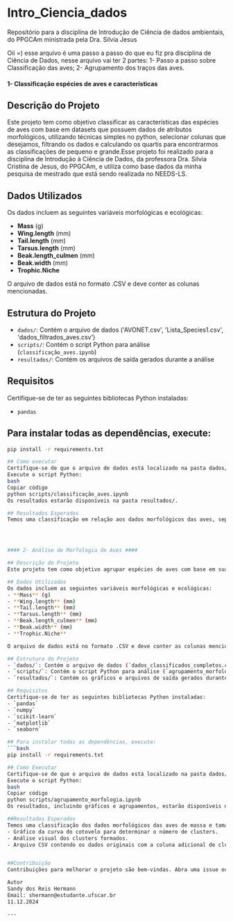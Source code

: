# Intro_Ciencia_dados
Repositório para a disciplina de Introdução de Ciência de dados ambientais, do PPGCAm ministrada pela Dra. Silvia Jesus

Oii =) esse arquivo é uma passo a passo do que eu fiz pra disciplina de Ciência de Dados, nesse arquivo vai ter 2 partes: 1- Passo a passo sobre Classificação das aves; 2- Agrupamento dos traços das aves. 

#### 1- Classificação espécies de aves e características ####

## Descrição do Projeto
Este projeto tem como objetivo classificar as características das espécies de aves com base em datasets que possuem dados de atributos morfológicos, utilizando técnicas simples no python, selecionar colunas que desejamos, filtrando os dados e calculando os quartis para encontrarmos as classificações de pequeno e grande.Esse projeto foi realizado para a disciplina de Introdução à Ciência de Dados, da professora Dra. Silvia Cristina de Jesus, do PPGCAm, e utiliza como base dados da minha pesquisa de mestrado que está sendo realizada no NEEDS-LS. 

## Dados Utilizados
Os dados incluem as seguintes variáveis morfológicas e ecológicas:
- **Mass** (g)
- **Wing.length** (mm)
- **Tail.length** (mm)
- **Tarsus.length** (mm)
- **Beak.length_culmen** (mm)
- **Beak.width** (mm)
- **Trophic.Niche**

O arquivo de dados está no formato .CSV e deve conter as colunas mencionadas.

## Estrutura do Projeto
- `dados/`: Contém o arquivo de dados ('AVONET.csv', 'Lista_Species1.csv', 'dados_filtrados_aves.csv')
- `scripts/`: Contém o script Python para análise (`classificação_aves.ipynb`)
- `resultados/`: Contém os arquivos de saída gerados durante a análise

## Requisitos
Certifique-se de ter as seguintes bibliotecas Python instaladas:
- `pandas`

## Para instalar todas as dependências, execute: 
```bash
pip install -r requirements.txt

## Como executar
Certifique-se de que o arquivo de dados está localizado na pasta dados/.
Execute o script Python:
bash
Copiar código
python scripts/classificação_aves.ipynb
Os resultados estarão disponíveis na pasta resultados/.

## Resultados Esperados
Temos uma classificação em relação aos dados morfológicos das aves, separando em pequeno e grande, por meio do calculo dos quartis




#### 2- Análise de Morfologia de Aves ####

## Descrição do Projeto
Este projeto tem como objetivo agrupar espécies de aves com base em suas características morfológicas, utilizando técnicas de aprendizado não supervisionado, como o agrupamento K-Means. Os dados analisados contêm medidas morfológicas (ex.: tamanho do bico (culmen), massa, nicho trófico) de diferentes espécies. Esse projeto foi realizado para a disciplina de Introdução à Ciência de Dados, da professora Dra. Silvia Jesus, do PPGCAm, e utiliza como base dados da minha pesquisa de mestrado realizadas no NEEDS-LS. 

## Dados Utilizados
Os dados incluem as seguintes variáveis morfológicas e ecológicas:
- **Mass** (g)
- **Wing.length** (mm)
- **Tail.length** (mm)
- **Tarsus.length** (mm)
- **Beak.length_culmen** (mm)
- **Beak.width** (mm)
- **Trophic.Niche**

O arquivo de dados está no formato .CSV e deve conter as colunas mencionadas.

## Estrutura do Projeto
- `dados/`: Contém o arquivo de dados (`dados_classificados_completos.csv`).
- `scripts/`: Contém o script Python para análise (`agrupamento_morfologia.ipynb`).
- `resultados/`: Contém os gráficos e arquivos de saída gerados durante a análise.

## Requisitos
Certifique-se de ter as seguintes bibliotecas Python instaladas:
- `pandas`
- `numpy`
- `scikit-learn`
- `matplotlib`
- `seaborn`

## Para instalar todas as dependências, execute:
```bash
pip install -r requirements.txt

## Como Executar
Certifique-se de que o arquivo de dados está localizado na pasta dados/.
Execute o script Python:
bash
Copiar código
python scripts/agrupamento_morfologia.ipynb
Os resultados, incluindo gráficos e agrupamentos, estarão disponíveis na pasta resultados/.

##Resultados Esperados
Temos uma classificação dos dados morfológicos das aves de massa e tamanho do bico em relação ao nicho trófico, com 3 clusters diferentes. Além disso temos como resultados os seguintes pontos:
- Gráfico da curva do cotovelo para determinar o número de clusters.
- Análise visual dos clusters formados.
- Arquivo CSV contendo os dados originais com a coluna adicional de clusters.


##Contribuição
Contribuições para melhorar o projeto são bem-vindas. Abra uma issue ou envie um pull request com suas sugestões.

Autor
Sandy dos Reis Hermann
Email: shermann@estudante.ufscar.br
11.12.2024

---
